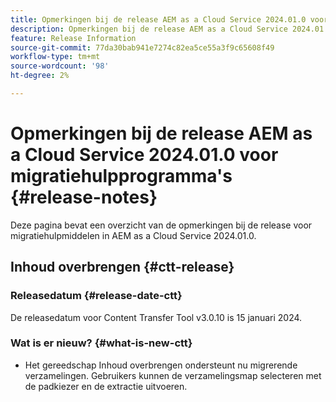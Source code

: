 ```yaml
---
title: Opmerkingen bij de release AEM as a Cloud Service 2024.01.0 voor migratiehulpprogramma's
description: Opmerkingen bij de release AEM as a Cloud Service 2024.01.0 voor migratiehulpprogramma's
feature: Release Information
source-git-commit: 77da30bab941e7274c82ea5ce55a3f9c65608f49
workflow-type: tm+mt
source-wordcount: '98'
ht-degree: 2%

---
```


# Opmerkingen bij de release AEM as a Cloud Service 2024.01.0 voor migratiehulpprogramma&#39;s {#release-notes}

Deze pagina bevat een overzicht van de opmerkingen bij de release voor migratiehulpmiddelen in AEM as a Cloud Service 2024.01.0.

## Inhoud overbrengen {#ctt-release}

### Releasedatum {#release-date-ctt}

De releasedatum voor Content Transfer Tool v3.0.10 is 15 januari 2024.

### Wat is er nieuw? {#what-is-new-ctt}

* Het gereedschap Inhoud overbrengen ondersteunt nu migrerende verzamelingen. Gebruikers kunnen de verzamelingsmap selecteren met de padkiezer en de extractie uitvoeren.
